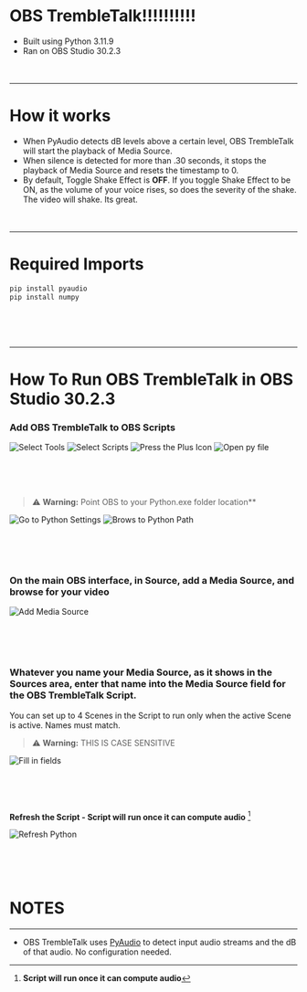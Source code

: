 # OBS TrembleTalk!!!!!!!!!!


- Built using Python 3.11.9
- Ran on OBS Studio 30.2.3
<br/><br/><br/>
___
# How it works


- When PyAudio detects dB levels above a certain level, OBS TrembleTalk will start the playback of Media Source.
- When silence is detected for more than .30 seconds, it stops the playback of Media Source and resets the timestamp to 0.
- By default, Toggle Shake Effect is **OFF**. If you toggle Shake Effect to be ON, as the volume of your voice rises, so does the severity of the shake. The video will shake. Its great. 
<br/><br/><br/>
___
# Required Imports
```bash
pip install pyaudio
pip install numpy
```
<br/><br/><br/>
___
# How To Run OBS TrembleTalk in OBS Studio 30.2.3

### Add OBS TrembleTalk to OBS Scripts

![Select Tools](.../img/image.png)
![Select Scripts](image-1.png)
![Press the Plus Icon](image-2.png)
![Open py file](image-3.png)

<br/><br/><br/>

> :warning: **Warning:** Point OBS to your Python.exe folder location**

![Go to Python Settings](image-4.png)
![Brows to Python Path](image-5.png)


<br/><br/><br/>

### **On the main OBS interface, in Source, add a Media Source, and browse for your video**

![Add Media Source](image-6.png)

<br/><br/><br/>

### **Whatever you name your Media Source, as it shows in the Sources area, enter that name into the Media Source field for the OBS TrembleTalk Script.**

You can set up to 4 Scenes in the Script to run only when the active Scene is active. Names must match.


> :warning: **Warning:** THIS IS CASE SENSITIVE


![Fill in fields](image-7.png)

<br/><br/><br/>

**Refresh the Script - Script will run once it can compute audio** [^1]

![Refresh Python](image-8.png)

<br/><br/><br/>

# NOTES
---
[^1]: **Script will run once it can compute audio**
- OBS TrembleTalk uses [PyAudio](https://pypi.org/project/PyAudio/) to detect input audio streams and the dB of that audio. No configuration needed.
